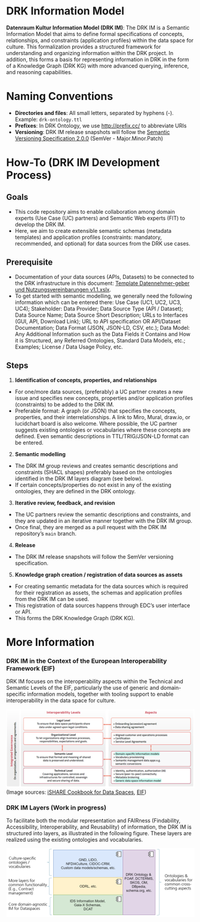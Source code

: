 # DRK Information Model
**Datenraum Kultur Information Model (DRK IM)**: The DRK IM is a Semantic Information Model that aims to define formal specifications of concepts, relationships, and constraints (application profiles) within the data space for culture. This formalization provides a structured framework for understanding and organizing information within the DRK project. In addition, this forms a basis for representing information in DRK in the form of a Knowledge Graph (DRK KG) with more advanced querying, inference, and reasoning capabilities.

# Naming Conventions
- **Directories and files**: All small letters, separated by hyphens (-). Example: `drk-ontology.ttl`
- **Prefixes**: In DRK Ontology, we use http://prefix.cc/ to abbreviate URIs
- **Versioning**: DRK IM release snapshots will follow the [Semantic Versioning Specification 2.0.0](https://semver.org/spec/v2.0.0.html) (SemVer - Major.Minor.Patch)

# How-To (DRK IM Development Process)

## Goals
- This code repository aims to enable collaboration among domain experts (Use Case (UC) partners) and Semantic Web experts (FIT) to develop the DRK IM. 
- Here, we aim to create extensible semantic schemas (metadata templates) and application profiles (constraints: mandatory, recommended, and optional) for data sources from the DRK use cases.

## Prerequisite
- Documentation of your data sources (APIs, Datasets) to be connected to the DRK infrastructure in this document: [Template Datennehmer-geber und Nutzungsvereinbarungen v1.1.xslx](https://acatechev.sharepoint.de/:x:/r/sites/DRKulturUseCasesTest/_layouts/15/doc2.aspx?sourcedoc=%7B675D2413-1C4F-4DF3-B64B-D1823BD7DDB8%7D&file=Template%20Datennehmer-geber%20und%20Nutzungsvereinbarungen%20v1.1.xlsx&action=default&mobileredirect=true). 
- To get started with semantic modelling, we generally need the following information which can be entered there: Use Case (UC1, UC2, UC3, UC4); Stakeholder: Data Provider; Data Source Type (API / Dataset); Data Source Name; Data Source Short Description; URLs to Interfaces (GUI, API, Download Link); URL to API specification OR API/Dataset Documentation; Data Format (JSON, JSON-LD, CSV, etc.); Data Model: Any Additional Information such as the Data Fields it Contains and How it is Structured, any Referred Ontologies, Standard Data Models, etc.; Examples; License / Data Usage Policy, etc.

## Steps

1. **Identification of concepts, properties, and relationships**
- For one/more data sources, (preferably) a UC partner creates a new issue and specifies new concepts, properties and/or application profiles (constraints) to be added to the DRK IM.
- Preferable format: A graph (or JSON) that specifies the concepts, properties, and their interrelationships. A link to Miro, Mural, draw.io, or lucidchart board is also welcome. Where possible, the UC partner suggests existing ontologies or vocabularies where these concepts are defined. Even semantic descriptions in TTL/TRIG/JSON-LD format can be entered.

2. **Semantic modelling**
- The DRK IM group reviews and creates semantic descriptions and constraints (SHACL shapes) preferably based on the ontologies identified in the DRK IM layers diagram (see below).
- If certain concepts/properties do not exist in any of the existing ontologies, they are defined in the DRK ontology.

3. **Iterative review, feedback, and revision**
- The UC partners review the semantic descriptions and constraints, and they are updated in an iterative manner together with the DRK IM group. 
- Once final, they are merged as a pull request with the DRK IM repository’s `main` branch.

4. **Release**
- The DRK IM release snapshots will follow the SemVer versioning specification.

5. **Knowledge graph creation / registration of data sources as assets**
- For creating semantic metadata for the data sources which is required for their registration as assets, the schemas and application profiles from the DRK IM can be used.
- This registration of data sources happens through EDC’s user interface or API.
- This forms the DRK Knowledge Graph (DRK KG).

# More Information

### DRK IM in the Context of the European Interoperability Framework (EIF)

DRK IM focuses on the interoperability aspects within the Technical and Semantic Levels of the EIF, particularly the use of generic and domain-specific information models, together with tooling support to enable interoperability in the data space for culture.

![EIF iSHARE](images/eif_ishare.png)
(Image sources: [iSHARE Cookbook for Data Spaces](https://ishare.eu/wp-content/uploads/2023/09/iShare-Data-Spaces-Kookboek_UK-v1.pdf), [EIF]( https://joinup.ec.europa.eu/collection/nifo-national-interoperability-framework-observatory/european-interoperability-framework-detail))

### DRK IM Layers (Work in progress)

To facilitate both the modular representation and FAIRness (Findability, Accessibility, Interoperability, and Reusability) of information, the DRK IM is structured into layers, as illustrated in the following figure. These layers are realized using the existing ontologies and vocabularies.

![DRK IM Layers](images/drk-im-layers.png)